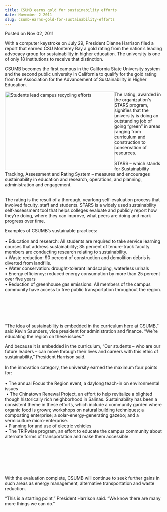 ```yaml
---
title: CSUMB earns gold for sustainability efforts
date: November 2 2011
slug: csumb-earns-gold-for-sustainability-efforts
---
```


 



<span class="date">Posted on Nov 02, 2011    </span>
<p>With a computer keystroke on July 29, President Dianne Harrison
filed a report that earned CSU Monterey Bay a gold rating from the
nation&#x2019;s leading advocacy group for sustainability in higher
education. The university is one of only 18 institutions to receive
that distinction.</p>
<p>CSUMB becomes the first campus in the California State
University system and the second public university in California to
qualify for the gold rating from the Association for the
Advancement of Sustainability in Higher Education.</p>
<p><img alt="Students lead campus recycling efforts" src="https://news.csumb.edu/sites/default/files/65/attachments/news/images/csumb_recycles_--_it_starts_with_you.jpg" style="float:left; width:350px; height:251px">The rating, awarded
in the organization&apos;s STARS program, signifies that the university
is doing an outstanding job of going &#x201C;green&#x201D; in areas ranging from
curriculum and construction to conservation of resources.<br>
<br>
STARS &#x2013; which stands for Sustainability Tracking, Assessment and
Rating System &#x2013; measures and encourages sustainability in education
and research, operations, and planning, administration and
engagement.</br></br></img></p>
<p>The rating is the result of a thorough, yearlong self-evaluation
process that involved faculty, staff and students. STARS is a
widely used sustainability self-assessment tool that helps colleges
evaluate and publicly report how they&#x2019;re doing, where they can
improve, what peers are doing and mark progress over time.</p>
<p>Examples of CSUMB&#x2019;s sustainable practices:<br>
<br>
&#x2022; Education and research: All students are required to take service
learning courses that address sustainability; 35 percent of
tenure-track faculty members are conducting research relating to
sustainability.<br>
&#x2022; Waste reduction: 90 percent of construction and demolition debris
is diverted from landfills.<br>
&#x2022; Water conservation: drought-tolerant landscaping, waterless
urinals<br>
&#x2022; Energy efficiency: reduced energy consumption by more than 25
percent over five years<br>
&#x2022; Reduction of greenhouse gas emissions: All members of the campus
community have access to free public transportation throughout the
region.</br></br></br></br></br></br></p>
<p>&#x201C;The idea of sustainability is embedded in the curriculum here
at CSUMB,&#x201D; said Kevin Saunders, vice president for administration
and finance. &#x201C;We&#x2019;re educating the region on these issues.&#x201D;</p>
<p>And because it is embedded in the curriculum, &#x201C;Our students &#x2013;
who are our future leaders &#x2013; can move through their lives and
careers with this ethic of sustainability,&#x201D; President Harrison
said.<br>
<br>
In the innovation category, the university earned the maximum four
points for:<br>
<br>
&#x2022; The annual Focus the Region event, a daylong teach-in on
environmental issues<br>
&#xA0;&#x2022; The Chinatown Renewal Project, an effort to help revitalize
a blighted though historically rich neighborhood in Salinas.
Sustainability has been a consistent theme in these efforts, which
include a community garden where organic food is grown; workshops
on natural building techniques; a composting enterprise; a
solar-energy-generating gazebo; and a vermiculture
micro-enterprise.<br>
&#x2022; Planning for and use of electric vehicles<br>
&#x2022; The TRIPwise program, an effort to educate the campus community
about alternate forms of transportation and make them
accessible.</br></br></br></br></br></br></br></p>
<p>With the evaluation complete, CSUMB will continue to seek
further gains in such areas as energy management, alternative
transportation and waste reduction.</p>
<p>&#x201C;This is a starting point,&#x201D; President Harrison said. &#x201C;We know
there are many more things we can do.&quot;<br>
&#xA0;</br></p>





 
